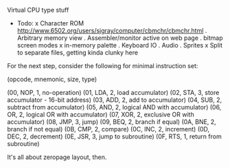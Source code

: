 Virtual CPU type stuff
- Todo:
  x Character ROM http://www.6502.org/users/sjgray/computer/cbmchr/cbmchr.html
  . Arbitrary memory view
  . Assembler/monitor active on web page
  . bitmap screen modes
  x in-memory palette
  . Keyboard IO
  . Audio
  . Sprites
  x Split to separate files, getting kinda clunky here

For the next step, consider the following for minimal instruction set:

(opcode, mnemonic, size, type)

(00, NOP, 1, no-operation)
(01, LDA, 2, load accumulator)
(02, STA, 3, store accumulator - 16-bit address)
(03, ADD, 2, add to accumulator)
(04, SUB, 2, subtract from accumulator)
(05, AND, 2, logical AND with accumulator)
(06, OR, 2, logical OR with accumulator)
(07, XOR, 2, exclusive OR with accumulator)
(08, JMP, 3, jump)
(09, BEQ, 2, branch if equal)
(0A, BNE, 2, branch if not equal)
(0B, CMP, 2, compare)
(0C, INC, 2, increment)
(0D, DEC, 2, decrement)
(0E, JSR, 3, jump to subroutine)
(0F, RTS, 1, return from subroutine)

It's all about zeropage layout, then.
